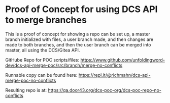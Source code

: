 # Proof of Concept for using DCS API to merge branches

This is a proof of concept for showing a repo can be set up, a master branch initialized with files, a user branch made, and then changes are made to both branches, and then the user branch can be merged into master, all using the DCS/Gitea API.

GitHube Repo for POC scripts/files: https://www.github.com/unfoldingword-dev/dcs-api-merge-poc/src/branch/merge-no-conflicts

Runnable copy can be found here: https://repl.it/@richmahn/dcs-api-merge-poc-no-conflicts

Resulting repo is at: https://qa.door43.org/dcs-poc-org/dcs-poc-repo-no-conflicts
